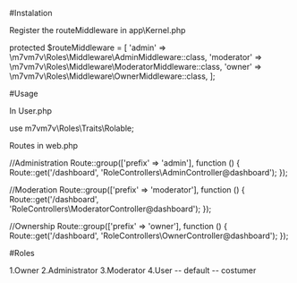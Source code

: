 #Instalation

Register the routeMiddleware in app\Kernel.php

protected $routeMiddleware = [
        'admin' => \m7vm7v\Roles\Middleware\AdminMiddleware::class,
        'moderator' => \m7vm7v\Roles\Middleware\ModeratorMiddleware::class,
        'owner' => \m7vm7v\Roles\Middleware\OwnerMiddleware::class,
    ];
	
	
	
#Usage
	
In User.php

use m7vm7v\Roles\Traits\Rolable;
	
Routes in web.php

//Administration
Route::group(['prefix' => 'admin'], function () {
    Route::get('/dashboard', 'RoleControllers\AdminController@dashboard');
});

//Moderation
Route::group(['prefix' => 'moderator'], function () {
    Route::get('/dashboard', 'RoleControllers\ModeratorController@dashboard');
});

//Ownership
Route::group(['prefix' => 'owner'], function () {
    Route::get('/dashboard', 'RoleControllers\OwnerController@dashboard');
});



#Roles

1.Owner
2.Administrator
3.Moderator
	4.User -- default -- costumer 
	
	